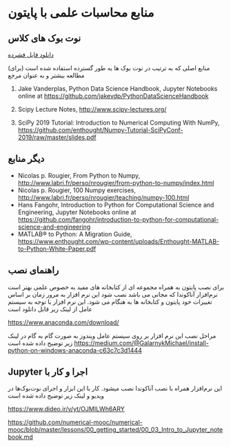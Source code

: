 # منابع محاسبات علمی با پایتون

## نوت بوک های کلاس
[دانلود فایل فشرده](https://github.com/moaddeli/Scipy2019-rs/raw/master/notebooks_clear.zip)

(منابع اصلی که به ترتیب در نوت بوک ها به طور گسترده استفاده شده است (برای مطالعه بیشتر و به عنوان مرجع
1. Jake Vanderplas, Python Data Science Handbook, Jupyter Notebooks online at https://github.com/jakevdp/PythonDataScienceHandbook

2. Scipy Lecture Notes, http://www.scipy-lectures.org/

3. SciPy 2019 Tutorial: Introduction to Numerical Computing With NumPy, https://github.com/enthought/Numpy-Tutorial-SciPyConf-2019/raw/master/slides.pdf

## دیگر منابع
* Nicolas p. Rougier, From Python to Numpy, http://www.labri.fr/perso/nrougier/from-python-to-numpy/index.html
* Nicolas p. Rougier, 100 Numpy exercises, http://www.labri.fr/perso/nrougier/teaching/numpy-100.html
* Hans Fangohr, Introduction to Python for Computational Science and Engineering, Jupyter Notebooks online at https://github.com/fangohr/introduction-to-python-for-computational-science-and-engineering 
* MATLAB® to Python: A Migration Guide, https://www.enthought.com/wp-content/uploads/Enthought-MATLAB-to-Python-White-Paper.pdf

## راهنمای نصب
برای نصب پایتون به همراه مجموعه ای از کتابخانه های مفید به خصوص علمی بهتر است نرم‌افزار آناکوندا که مجانی می باشد نصب شود
این نرم افزار به مرور زمان بر اساس تغییرات خود پایتون و کتابخانه ها به هنگام می شود. این نرم افزار با توجه به سیستم عامل از لینک زیر قابل دانلود است

https://www.anaconda.com/download/

مراحل نصب این نرم افزار بر روی سیستم عامل ویندوز به صورت گام به گام در لینک زیر توضیح داده شده است
https://medium.com/@GalarnykMichael/install-python-on-windows-anaconda-c63c7c3d1444


## Jupyter اجرا و کار با
این نرم‌افزار همراه با نصب آناکوندا نصب میشود.  کار با این ابزار و اجرای نوت‌بوک‌ها در ویدیو و لینک زیر توضیح داده شده است  

https://www.dideo.ir/v/yt/OJMILWh6ARY

https://github.com/numerical-mooc/numerical-mooc/blob/master/lessons/00_getting_started/00_03_Intro_to_Jupyter_notebook.md
